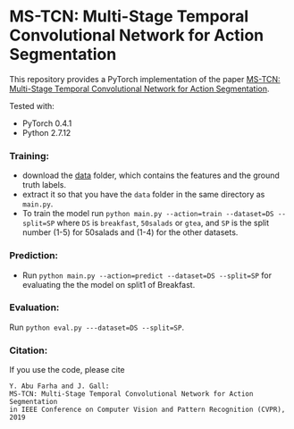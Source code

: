 # MS-TCN: Multi-Stage Temporal Convolutional Network for Action Segmentation
This repository provides a PyTorch implementation of the paper [MS-TCN: Multi-Stage Temporal Convolutional Network for Action Segmentation]().

Tested with:
- PyTorch 0.4.1
- Python 2.7.12

### Training:

* download the [data](https://mega.nz/#!O6wXlSTS!wcEoDT4Ctq5HRq_hV-aWeVF1_JB3cacQBQqOLjCIbc8) folder, which contains the features and the ground truth labels.
* extract it so that you have the `data` folder in the same directory as `main.py`.
* To train the model run `python main.py --action=train --dataset=DS --split=SP` where `DS` is `breakfast`, `50salads` or `gtea`, and `SP` is the split number (1-5) for 50salads and (1-4) for the other datasets.

### Prediction:

* Run `python main.py --action=predict --dataset=DS --split=SP` for evaluating the the model on split1 of Breakfast. 

### Evaluation:

Run `python eval.py ---dataset=DS --split=SP`. 

### Citation:

If you use the code, please cite

    Y. Abu Farha and J. Gall:
    MS-TCN: Multi-Stage Temporal Convolutional Network for Action Segmentation
    in IEEE Conference on Computer Vision and Pattern Recognition (CVPR), 2019
